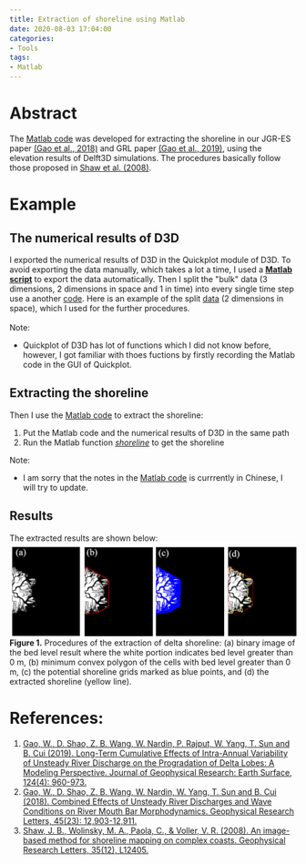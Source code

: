 ```yaml
---
title: Extraction of shoreline using Matlab
date: 2020-08-03 17:04:00
categories:
- Tools
tags:
- Matlab
---
```


# Abstract
The [Matlab code](https://github.com/weilungao/ShorelineExtraction) was developed for extracting the shoreline in our JGR-ES paper [(Gao et al., 2018)](https://doi.org/10.1029/2017JF004584) and GRL paper [(Gao et al., 2019)](https://doi.org/10.1029/2018GL080447), using the elevation results of Delft3D simulations. The procedures basically follow those proposed in [Shaw et al. (2008)](https://agupubs.onlinelibrary.wiley.com/doi/full/10.1029/2008GL033963).<br/>

# Example
## The numerical results of D3D
I exported the numerical results of D3D in the Quickplot module of D3D. To avoid exporting the data manually, which takes a lot a time, I used a **[Matlab script](https://github.com/weilungao/ShorelineExtraction/blob/master/run_qp.m)** to export the data automatically. Then I split the "bulk" data (3 dimensions, 2 dimensions in space and 1 in time) into every single time step use a another [code](https://github.com/weilungao/ShorelineExtraction/blob/master/extract.m). Here is an example of the split [data](https://github.com/weilungao/ShorelineExtraction/blob/master/h396.mat) (2 dimensions in space), which I used for the further procedures.<br/>
<br/>Note:
* Quickplot of D3D has lot of functions which I did not know before, however, I got familiar with thoes fuctions by firstly recording the Matlab code in the GUI of Quickplot.<br/>

## Extracting the shoreline
Then I use the [Matlab code](https://github.com/weilungao/ShorelineExtraction) to extract the shoreline:<br/>

1. Put the Matlab code and the numerical results of D3D in the same path<br/>
2. Run the Matlab function *[shoreline](https://github.com/weilungao/ShorelineExtraction/blob/master/shoreline.m)* to get the shoreline<br/>

Note:
* I am sorry that the notes in the [Matlab code](https://github.com/weilungao/ShorelineExtraction) is currrently in Chinese, I will try to update.

## Results
The extracted results are shown below: <br/>
![Extracted shoreline](/assets/images/shoreline/fig23.jpg)<br/>
**Figure 1.** Procedures of the extraction of delta shoreline: (a) binary image of the bed level result where the white portion indicates bed level greater than 0 m, (b) minimum convex polygon of the cells with bed level greater than 0 m, (c) the potential shoreline grids marked as blue points, and (d) the extracted shoreline (yellow line).

# References:<br/> 
1. [Gao, W., D. Shao, Z. B. Wang, W. Nardin, P. Rajput, W. Yang, T. Sun and B. Cui (2019). 
Long-Term Cumulative Effects of Intra-Annual Variability of Unsteady River Discharge on the Progradation of Delta Lobes: 
A Modeling Perspective. Journal of Geophysical Research: Earth Surface, 124(4): 960-973.](https://doi.org/10.1029/2017JF004584) <br/>
2. [Gao, W., D. Shao, Z. B. Wang, W. Nardin, W. Yang, T. Sun and B. Cui (2018). Combined Effects of Unsteady River Discharges and Wave Conditions on River Mouth Bar Morphodynamics. Geophysical Research Letters, 45(23): 12,903-12,911.](https://doi.org/10.1029/2018GL080447) <br/>
3. [Shaw, J. B., Wolinsky, M. A., Paola, C., & Voller, V. R. (2008). An image-based method for shoreline mapping on complex coasts. 
Geophysical Research Letters, 35(12), L12405.](https://agupubs.onlinelibrary.wiley.com/doi/full/10.1029/2008GL033963)



